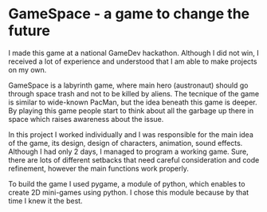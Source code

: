 <h1> GameSpace - a game to change the future </h1>
I made this game at a national GameDev hackathon. Although I did not win, I received a lot of experience and understood that I am able to make projects on my own. 

GameSpace is a labyrinth game, where main hero (austronaut) should go through space trash and not to be killed by aliens. The tecnique of the game is similar to wide-known PacMan, but the idea beneath this game is deeper. By playing this game people start to think about all the garbage up there in space which raises awareness about the issue. 

In this project I worked individually and I was responsible for the main idea of the game, its design, design of characters, animation, sound effects. Although I had only 2 days, I managed to program a working game. Sure, there are lots of different setbacks that need careful consideration and code refinement, however the main functions work properly. 


To build the game I used pygame, a module of python, which enables to create 2D mini-games using python. I chose this module because by that time I knew it the best. 
